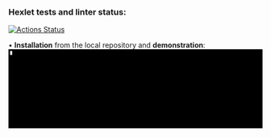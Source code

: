 ### Hexlet tests and linter status:

[![Actions Status](https://github.com/Ingo-o/frontend-project-lvl2/workflows/hexlet-check/badge.svg)](https://github.com/Ingo-o/frontend-project-lvl2/actions)

• **Installation** from the local repository and **demonstration**:
![Alt Text](gif/first-video.gif)
